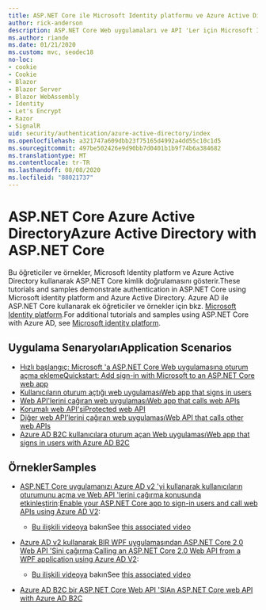 ```yaml
---
title: ASP.NET Core ile Microsoft Identity platformu ve Azure Active Directory
author: rick-anderson
description: ASP.NET Core Web uygulamaları ve API 'Ler için Microsoft Identity platform Azure Active Directory kimlik doğrulamasıyla ilgili konuları bulun.
ms.author: riande
ms.date: 01/21/2020
ms.custom: mvc, seodec18
no-loc:
- cookie
- Cookie
- Blazor
- Blazor Server
- Blazor WebAssembly
- Identity
- Let's Encrypt
- Razor
- SignalR
uid: security/authentication/azure-active-directory/index
ms.openlocfilehash: a321747a609dbb23f75165d4992a4dd55c10c1d5
ms.sourcegitcommit: 497be502426e9d90bb7d0401b1b9f74b6a384682
ms.translationtype: MT
ms.contentlocale: tr-TR
ms.lasthandoff: 08/08/2020
ms.locfileid: "88021737"
---
```

# <a name="azure-active-directory-with-aspnet-core"></a><span data-ttu-id="ad05b-103">ASP.NET Core Azure Active Directory</span><span class="sxs-lookup"><span data-stu-id="ad05b-103">Azure Active Directory with ASP.NET Core</span></span>

<span data-ttu-id="ad05b-104">Bu öğreticiler ve örnekler, Microsoft Identity platform ve Azure Active Directory kullanarak ASP.NET Core kimlik doğrulamasını gösterir.</span><span class="sxs-lookup"><span data-stu-id="ad05b-104">These tutorials and samples demonstrate authentication in ASP.NET Core using Microsoft identity platform and Azure Active Directory.</span></span> <span data-ttu-id="ad05b-105">Azure AD ile ASP.NET Core kullanarak ek öğreticiler ve örnekler için bkz. [Microsoft Identity platform](/azure/active-directory/develop/).</span><span class="sxs-lookup"><span data-stu-id="ad05b-105">For additional tutorials and samples using ASP.NET Core with Azure AD, see [Microsoft identity platform](/azure/active-directory/develop/).</span></span>

## <a name="application-scenarios"></a><span data-ttu-id="ad05b-106">Uygulama Senaryoları</span><span class="sxs-lookup"><span data-stu-id="ad05b-106">Application Scenarios</span></span>

* [<span data-ttu-id="ad05b-107">Hızlı başlangıç: Microsoft 'a ASP.NET Core Web uygulamasına oturum açma ekleme</span><span class="sxs-lookup"><span data-stu-id="ad05b-107">Quickstart: Add sign-in with Microsoft to an ASP.NET Core web app</span></span>](/azure/active-directory/develop/quickstart-v2-aspnet-core-webapp)
* [<span data-ttu-id="ad05b-108">Kullanıcıların oturum açtığı web uygulaması</span><span class="sxs-lookup"><span data-stu-id="ad05b-108">Web app that signs in users</span></span>](/azure/active-directory/develop/scenario-web-app-sign-user-overview?tabs=aspnetcore)
* [<span data-ttu-id="ad05b-109">Web API'lerini çağıran web uygulaması</span><span class="sxs-lookup"><span data-stu-id="ad05b-109">Web app that calls web APIs</span></span>](/azure/active-directory/develop/scenario-web-app-call-api-overview)
* [<span data-ttu-id="ad05b-110">Korumalı web API'si</span><span class="sxs-lookup"><span data-stu-id="ad05b-110">Protected web API</span></span>](/azure/active-directory/develop/scenario-protected-web-api-overview)
* [<span data-ttu-id="ad05b-111">Diğer web API’lerini çağıran web uygulaması</span><span class="sxs-lookup"><span data-stu-id="ad05b-111">Web API that calls other web APIs</span></span>](/azure/active-directory/develop/scenario-web-api-call-api-overview)
* [<span data-ttu-id="ad05b-112">Azure AD B2C kullanıcılara oturum açan Web uygulaması</span><span class="sxs-lookup"><span data-stu-id="ad05b-112">Web app that signs in users with Azure AD B2C</span></span>](xref:security/authentication/azure-ad-b2c)

## <a name="samples"></a><span data-ttu-id="ad05b-113">Örnekler</span><span class="sxs-lookup"><span data-stu-id="ad05b-113">Samples</span></span>

* <span data-ttu-id="ad05b-114">[ASP.NET Core uygulamanızı Azure AD v2 'yi kullanarak kullanıcıların oturumunu açma ve Web API 'lerini çağırma konusunda etkinleştirin](/samples/azure-samples/active-directory-aspnetcore-webapp-openidconnect-v2/enable-webapp-signin/):</span><span class="sxs-lookup"><span data-stu-id="ad05b-114">[Enable your ASP.NET Core app to sign-in users and call web APIs using Azure AD V2](/samples/azure-samples/active-directory-aspnetcore-webapp-openidconnect-v2/enable-webapp-signin/):</span></span> 
  * <span data-ttu-id="ad05b-115">[Bu ilişkili videoya](https://channel9.msdn.com/Events/Build/2018/THR5001) bakın</span><span class="sxs-lookup"><span data-stu-id="ad05b-115">See [this associated video](https://channel9.msdn.com/Events/Build/2018/THR5001)</span></span>

* <span data-ttu-id="ad05b-116">[Azure AD v2 kullanarak BIR WPF uygulamasından ASP.NET Core 2,0 Web API 'Sini çağırma](/samples/azure-samples/active-directory-dotnet-native-aspnetcore-v2/calling-an-aspnet-core-web-api-from-a-wpf-application-using-azure-ad-v2/):</span><span class="sxs-lookup"><span data-stu-id="ad05b-116">[Calling an ASP.NET Core 2.0 Web API from a WPF application using Azure AD V2](/samples/azure-samples/active-directory-dotnet-native-aspnetcore-v2/calling-an-aspnet-core-web-api-from-a-wpf-application-using-azure-ad-v2/):</span></span> 
  * <span data-ttu-id="ad05b-117">[Bu ilişkili videoya](https://channel9.msdn.com/Events/Build/2018/THR5000) bakın</span><span class="sxs-lookup"><span data-stu-id="ad05b-117">See [this associated video](https://channel9.msdn.com/Events/Build/2018/THR5000)</span></span>

* [<span data-ttu-id="ad05b-118">Azure AD B2C bir ASP.NET Core Web API 'SI</span><span class="sxs-lookup"><span data-stu-id="ad05b-118">An ASP.NET Core web API with Azure AD B2C</span></span>](https://azure.microsoft.com/resources/samples/active-directory-b2c-dotnetcore-webapi/)
